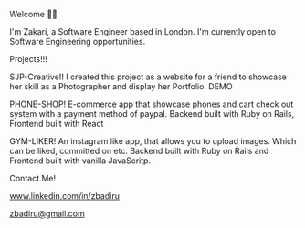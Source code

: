 Welcome 🤝🏾

I'm Zakari, a Software Engineer based in London. I'm currently open to Software Engineering opportunities. 

Projects!!!

SJP-Creative!!
I created this project as a website for a friend to showcase her skill as a Photographer and display her Portfolio. DEMO 

PHONE-SHOP!
E-commerce app that showcase phones and cart check out system with a payment method of paypal. Backend built with Ruby on Rails, Frontend built with React

GYM-LIKER!
An instagram like app, that allows you to upload images. Which can be liked, committed on etc. Backend built with Ruby on Rails and Frontend built with vanilla JavaScritp. 

Contact Me!

www.linkedin.com/in/zbadiru

zbadiru@gmail.com
